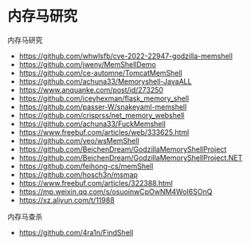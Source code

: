 # 内存马研究
内存马研究

- https://github.com/whwlsfb/cve-2022-22947-godzilla-memshell
- https://github.com/jweny/MemShellDemo
- https://github.com/ce-automne/TomcatMemShell
- https://github.com/achuna33/Memoryshell-JavaALL
- https://www.anquanke.com/post/id/273250
- https://github.com/iceyhexman/flask_memory_shell
- https://github.com/passer-W/snakeyaml-memshell
- https://github.com/crisprss/net_memory_webshell
- https://github.com/achuna33/FuckMemshell
- https://www.freebuf.com/articles/web/333625.html
- https://github.com/veo/wsMemShell
- https://github.com/BeichenDream/GodzillaMemoryShellProject
- https://github.com/BeichenDream/GodzillaMemoryShellProject.NET
- https://github.com/feihong-cs/memShell
- https://github.com/hosch3n/msmap
- https://www.freebuf.com/articles/322388.html
- https://mp.weixin.qq.com/s/osuoinwCpOwNM4WoI6SOnQ
- https://xz.aliyun.com/t/11988

内存马查杀

- https://github.com/4ra1n/FindShell